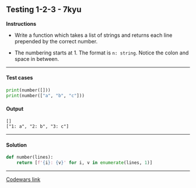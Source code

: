 ## Testing 1-2-3 - 7kyu

**Instructions**

- Write a function which takes a list of strings and returns each line prepended by the correct number.

- The numbering starts at 1. The format is `n: string`. Notice the colon and space in between.

---

#### Test cases

```python
print(number([])) 
print(number(["a", "b", "c"]))
```

#### Output 
```
[]
["1: a", "2: b", "3: c"]
```

---

#### Solution

```python
def number(lines):
    return [f'{i}: {v}' for i, v in enumerate(lines, 1)]
```

---

[Codewars link](https://www.codewars.com/kata/54bf85e3d5b56c7a05000cf9)
